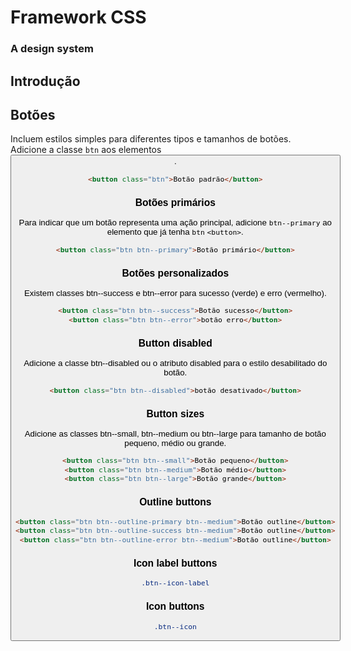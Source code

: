 # Framework CSS

### A design system

## Introdução

## Botões

Incluem estilos simples para diferentes tipos e tamanhos de botões. Adicione a classe `btn` aos elementos <button>.

```html
<button class="btn">Botão padrão</button>
```

### Botões primários

Para indicar que um botão representa uma ação principal, adicione `btn--primary` ao elemento que já tenha `btn` `<button>`.

```html
<button class="btn btn--primary">Botão primário</button>
```

### Botões personalizados

Existem classes btn--success e btn--error para sucesso (verde) e erro (vermelho).

```html
<button class="btn btn--success">Botão sucesso</button>
<button class="btn btn--error">botão erro</button>
```

### Button disabled

Adicione a classe btn--disabled ou o atributo disabled para o estilo desabilitado do botão.

```html
<button class="btn btn--disabled">botão desativado</button>
```

### Button sizes

Adicione as classes btn--small, btn--medium ou btn--large para tamanho de botão pequeno, médio ou grande.

```html
<button class="btn btn--small">Botão pequeno</button>
<button class="btn btn--medium">Botão médio</button>
<button class="btn btn--large">Botão grande</button>
```

### Outline buttons

```html
<button class="btn btn--outline-primary btn--medium">Botão outline</button>
<button class="btn btn--outline-success btn--medium">Botão outline</button>
<button class="btn btn--outline-error btn--medium">Botão outline</button>
```

### Icon label buttons

```css
.btn--icon-label
```

### Icon buttons

```css
.btn--icon
```
